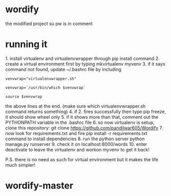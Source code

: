# wordify
the modified project
su pw is in comment

<h1> running it </h1>
1. install virtualenv and virtualenvwrapper through pip install command
2. create a virtual environment first by typing mkvirtualenv myvenv
3. if it says command not found, update ~/.bashrc file by including 

	venvwrap="virtualenvwrapper.sh"

    venvwrap=`/usr/bin/which $venvwrap`

    source $venvwrap
    
   the above lines at the end. (make sure which virtualenvwrapper.sh command returns something)
4. if 2. fires successfully then type pip freeze, it should show wheel only
5. if it shows more than that, comment out the PYTHONPATH variable in the .bashrc file
6. so now virtualenv is setup, clone this repository: git clone https://github.com/pandilwar605/Wordify
7. now look for requirements.txt and fire pip install -r requirements.txt command to install dependencies
8. run the python server python manage.py runserver
9. check it on localhost:8000/words
10. enter deactivate to leave the virtualenv and workon myvenv to get it back!

P.S. there is no need as such for virtual environment but it makes the life much simpler!
# wordify-master
